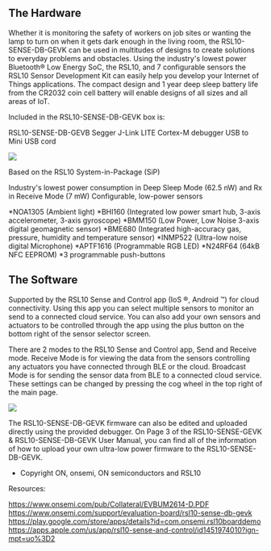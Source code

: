 ## The Hardware

Whether it is monitoring the safety of workers on job sites or wanting the lamp to turn on when it gets dark enough in the living room, the RSL10-SENSE-DB-GEVK can be used in multitudes of designs to create solutions to everyday problems and obstacles. Using the industry's lowest power Bluetooth® Low Energy SoC, the RSL10, and 7 configurable sensors the RSL10 Sensor Development Kit can easily help you develop your Internet of Things applications. The compact design and 1 year deep sleep battery life from the CR2032 coin cell battery will enable designs of all sizes and all areas of IoT.

Included in the RSL10-SENSE-DB-GEVK box is:

RSL10-SENSE-DB-GEVB
Segger J-Link LITE Cortex-M debugger
USB to Mini USB cord

<img src="https://hackster.imgix.net/uploads/attachments/947831/uploads2ftmp2f6ce8910a-48e0-413f-899f-c73a20e3bfe92frsl10-sensor-gevbdiagram_DmzQQKOAHt.png?auto=compress%2Cformat&w=740&h=555&fit=max">

Based on the RSL10 System-in-Package (SiP)

Industry's lowest power consumption in Deep Sleep Mode (62.5 nW) and Rx in Receive Mode (7 mW)
Configurable, low-power sensors

*NOA1305 (Ambient light)
*BHI160 (Integrated low power smart hub, 3-axis accelerometer, 3-axis gyroscope)
*BMM150 (Low Power, Low Noise 3-axis digital geomagnetic sensor)
*BME680 (Integrated high-accuracy gas, pressure, humidity and temperature sensor)
*INMP522 (Ultra-low noise digital Microphone)
*APTF1616 (Programmable RGB LED)
*N24RF64 (64kB NFC EEPROM)
*3 programmable push-buttons

## The Software
Supported by the RSL10 Sense and Control app (IoS ®, Android ™) for cloud connectivity. Using this app you can select multiple sensors to monitor an send to a connected cloud service. You can also add your own sensors and actuators to be controlled through the app using the plus button on the bottom right of the sensor selector screen.

There are 2 modes to the RSL10 Sense and Control app, Send and Receive mode. Receive Mode is for viewing the data from the sensors controlling any actuators you have connected through BLE or the cloud. Broadcast Mode is for sending the sensor data from BLE to a connected cloud service. These settings can be changed by pressing the cog wheel in the top right of the main page.

<img src="https://hackster.imgix.net/uploads/attachments/953473/uploads2ftmp2fd2726a19-8175-4252-8138-0f3ef2312abc2ffullapp_fA9qH4kpMM.png?auto=compress%2Cformat&w=740&h=555&fit=max">

The RSL10-SENSE-DB-GEVK firmware can also be edited and uploaded directly using the provided debugger. On Page 3 of the RSL10-SENSE-GEVK & RSL10-SENSE-DB-GEVK User Manual, you can find all of the information of how to upload your own ultra-low power firmware to the RSL10-SENSE-DB-GEVK.

* Copyright ON, onsemi, ON semiconductors and RSL10

Resources:

https://www.onsemi.com/pub/Collateral/EVBUM2614-D.PDF
https://www.onsemi.com/support/evaluation-board/rsl10-sense-db-gevk
https://play.google.com/store/apps/details?id=com.onsemi.rsl10boarddemo
https://apps.apple.com/us/app/rsl10-sense-and-control/id1451974010?ign-mpt=uo%3D2
